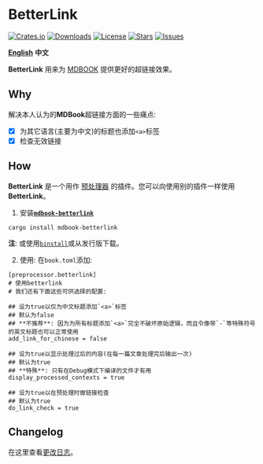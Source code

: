 # BetterLink
[![Crates.io](https://img.shields.io/crates/v/mdbook-betterlink?style=flat)](https://crates.io/crates/mdbook-betterlink)
[![Downloads](https://img.shields.io/crates/d/mdbook-betterlink?style=flat)](https://crates.io/crates/mdbook-betterlink)
[![License](https://img.shields.io/crates/l/mdbook-betterlink?style=flat)](https://crates.io/crates/mdbook-betterlink)
[![Stars](https://img.shields.io/github/stars/TickPoints/mdbook-betterlink?style=flat)](https://github.com/TickPoints/mdbook-betterlink)
[![Issues](https://img.shields.io/github/issues/TickPoints/mdbook-betterlink?style=flat)](https://github.com/TickPoints/mdbook-betterlink/issues)

[**English**](https://github.com/TickPoints/mdbook-betterlink/blob/main/README.md)
**中文**

**BetterLink** 用来为 [MDBOOK](https://github.com/rust-lang/mdBook) 提供更好的超链接效果。

## Why
解决本人认为的**MDBook**超链接方面的一些痛点:
- [x] 为其它语言(主要为中文)的标题也添加`<a>`标签
- [x] 检查无效链接

## How
**BetterLink** 是一个用作 [预处理器](https://rust-lang.github.io/mdBook/format/configuration/preprocessors.html) 的插件。您可以向使用别的插件一样使用 **BetterLink**。

1. 安装[**`mdbook-betterlink`**](https://crates.io/crates/mdbook-betterlink)
```shell
cargo install mdbook-betterlink
```
**注**: 或使用[`binstall`](https://github.com/cargo-bins/cargo-binstall)或从发行版下载。

2. 使用: 在`book.toml`添加:
```shell
[preprocessor.betterlink]
# 使用betterlink
# 我们还有下面这些可供选择的配置:

## 设为true以仅为中文标题添加`<a>`标签
## 默认为false
## **不推荐**: 因为为所有标题添加`<a>`完全不破坏原始逻辑，而且令像带`-`等特殊符号的英文标题也可以正常使用
add_link_for_chinese = false

## 设为true以显示处理过后的内容(在每一篇文章处理完后输出一次)
## 默认为true
## **特殊**: 只有在Debug模式下编译的文件才有用
display_processed_contexts = true

## 设为true以在预处理时做链接检查
## 默认为true
do_link_check = true
```

## Changelog
在这里查看[更改日志](https://github.com/TickPoints/mdbook-betterlink/blob/main/CHANGELOG.md)。
